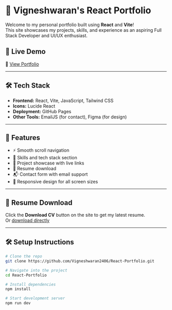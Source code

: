 # 💼 Vigneshwaran's React Portfolio

Welcome to my personal portfolio built using **React** and **Vite**!  
This site showcases my projects, skills, and experience as an aspiring Full Stack Developer and UI/UX enthusiast.

## 🚀 Live Demo

🔗 [View Portfolio](https://vigneshwaran2406.github.io/React-Portfolio/)

---

## 🛠️ Tech Stack

- **Frontend:** React, Vite, JavaScript, Tailwind CSS
- **Icons:** Lucide React
- **Deployment:** GitHub Pages
- **Other Tools:** EmailJS (for contact), Figma (for design)

---

## 📁 Features

- ⚡ Smooth scroll navigation  
- 🧠 Skills and tech stack section  
- 💼 Project showcase with live links  
- 📄 Resume download  
- 📬 Contact form with email support  
- 🌙 Responsive design for all screen sizes

---

## 📄 Resume Download

Click the **Download CV** button on the site to get my latest resume.  
Or [download directly](https://vigneshwaran2406.github.io/React-Portfolio/Vigneshwaran.pdf)

---

## 🛠️ Setup Instructions

```bash
# Clone the repo
git clone https://github.com/Vigneshwaran2406/React-Portfolio.git

# Navigate into the project
cd React-Portfolio

# Install dependencies
npm install

# Start development server
npm run dev
